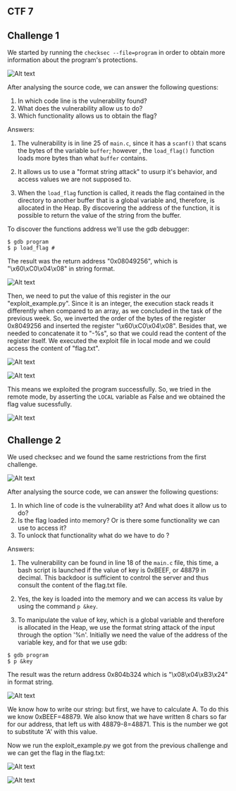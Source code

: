 ## CTF 7

## Challenge 1

We started by running the `checksec --file=program` in order to obtain more information about the program's protections. 

![Alt text](/images/CTF7-1.png)

After analysing the source code, we can answer the following questions:

1. In which code line is the vulnerability found?
2. What does the vulnerability allow us to do?
3. Which functionality allows us to obtain the flag?

Answers:

1. The vulnerability is in line 25 of `main.c`, since it has a `scanf()` that scans the bytes of the variable `buffer`; however , the `load_flag()` function loads more bytes than what `buffer` contains.

2. It allows us to use a "format string attack" to usurp it's behavior, and access values we are not supposed to.

3. When the `load_flag` function is called, it reads the flag contained in the directory to another buffer that is a global variable and, therefore, is allocated in the Heap. By discovering the address of the function, it is possible to return the value of the string from the buffer.

To discover the functions address we'll use the gdb debugger:

```note
$ gdb program
$ p load_flag # 
```

The result was the return address "0x08049256", which is "\x60\xC0\x04\x08" in string format.

![Alt text](/images/CTF7-2.png)

Then, we need to put the value of this register in the our "exploit_example.py". Since it is an integer, the execution stack reads it differently when compared to an array, as we concluded in the task of the previous week. So, we inverted the order of the bytes of the register 0x8049256 and inserted the register "\x60\xC0\x04\x08". Besides that, we needed to concatenate it to "-%s", so that we could read the content of the register itself. We executed the exploit file in local mode and we could access the content of "flag.txt".

![Alt text](/images/CTF7-3.png)

![Alt text](/images/CTF7-4.png)

This means we exploited the program successfully. So, we tried in the remote mode, by asserting the `LOCAL` variable as False and we obtained the flag value sucessfully.

![Alt text](/images/CTF7-5.png)

## Challenge 2

We used checksec and we found the same restrictions from the first challenge.

![Alt text](/images/CTF7-Challenge2-1.png)

After analysing the source code, we can answer the following questions:

1. In which line of code is the vulnerability at? And what does it allow us to do?
2. Is the flag loaded into memory? Or is there some functionality we can use to access it?
3. To unlock that functionality what do we have to do ?

Answers:

1. The vulnerability can be found in line 18 of the `main.c` file, this time, a bash script is launched if the value of key is 0xBEEF, or 48879 in decimal. This backdoor is sufficient to control the server and thus consult the content of the flag.txt file.

2. Yes, the key is loaded into the memory and we can access its value by using the command `p &key`.

3. To manipulate the value of key, which is a global variable and therefore is allocated in the Heap, we use the format string attack of the input through the option '%n'. Initially we need the value of the address of the variable key, and for that we use gdb:

```note
$ gdb program
$ p &key
```

The result was the return address 0x804b324 which is "\x08\x04\xB3\x24" in format string. 

![Alt text](/images/CTF7-Challenge2-2.png)

We know how to write our string: but first, we have to calculate A. To do this we know 0xBEEF=48879. We also know that we have written 8 chars so far for our address, that left us with 48879-8=48871. This is the number we got to substitute 'A' with this value.

Now we run the exploit_example.py we got from the previous challenge and we can get the flag in the flag.txt:

![Alt text](/images/CTF7-Challenge2-3.png)

![Alt text](/images/CTF7-Challenge2-4.png)
